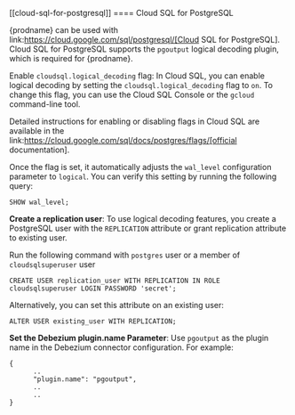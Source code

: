 [[cloud-sql-for-postgresql]]
==== Cloud SQL for PostgreSQL

{prodname} can be used with link:https://cloud.google.com/sql/postgresql/[Cloud SQL for PostgreSQL]. Cloud SQL for PostgreSQL supports the `pgoutput` logical decoding plugin, which is required for {prodname}.

Enable `cloudsql.logical_decoding` flag: In Cloud SQL, you can enable logical decoding by setting the `cloudsql.logical_decoding` flag to `on`. To change this flag, you can use the Cloud SQL Console or the `gcloud` command-line tool. 

Detailed instructions for enabling or disabling flags in Cloud SQL are available in the link:https://cloud.google.com/sql/docs/postgres/flags/[official documentation]. 

Once the flag is set, it automatically adjusts the `wal_level` configuration parameter to `logical`. You can verify this setting by running the following query:

```
SHOW wal_level;
```

**Create a replication user**: To use logical decoding features, you create a PostgreSQL user with the `REPLICATION` attribute or grant replication attribute to existing user.

Run the following command with `postgres` user or a member of `cloudsqlsuperuser` user

```
CREATE USER replication_user WITH REPLICATION IN ROLE cloudsqlsuperuser LOGIN PASSWORD 'secret';
```

Alternatively, you can set this attribute on an existing user:

```
ALTER USER existing_user WITH REPLICATION;
```

**Set the Debezium plugin.name Parameter**: Use `pgoutput` as the plugin name in the Debezium connector configuration. For example:

```
{
      ..
      "plugin.name": "pgoutput",
      ..
      ..
}
```
